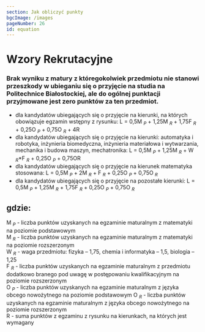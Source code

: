 ```yaml
---
section: Jak obliczyć punkty
bgcImage: /images
pageNumber: 26
id: equation
---
```


# Wzory Rekrutacyjne

### Brak wyniku z matury z któregokolwiek przedmiotu nie stanowi przeszkody w ubieganiu się o przyjęcie na studia na Politechnice Białostockiej, ale do ogólnej punktacji przyjmowane jest zero punktów za ten przedmiot.

- dla kandydatów ubiegających się o przyjęcie na kierunki, na których obowiązuje egzamin wstępny z rysunku: L = 0,5M $_P$ + 1,25M $_R$ + 1,75F $_R$ + 0,25O $_P$ + 0,75O $_R$ + 4R
- dla kandydatów ubiegających się o przyjęcie na kierunki:
  automatyka i robotyka, inżynieria biomedyczna, inżynieria materiałowa
  i wytwarzania, mechanika i budowa maszyn, mechatronika: L = 0,5M $_P$ + 1,25M $_R$ + W $_R$\*F $_R$ + 0,25O $_P$ + 0,75OR
- dla kandydatów ubiegających się o przyjęcie na kierunek matematyka
  stosowana: L = 0,5M $_P$ + 2M $_R$ + F $_R$ + 0,25O $_P$ + 0,75O $_R$
- dla kandydatów ubiegających się o przyjęcie na pozostałe kierunki: L = 0,5M $_P$ + 1,25M $_R$ + 1,75F $_R$ + 0,25O $_P$ + 0,75O $_R$

## gdzie:

M $_P$ - liczba punktów uzyskanych na egzaminie maturalnym z matematyki na poziomie podstawowym  
M $_R$ - liczba punktów uzyskanych na egzaminie maturalnym z matematyki na poziomie rozszerzonym  
W $_R$ - waga przedmiotu: fizyka – 1,75, chemia i informatyka – 1,5, biologia – 1,25  
F $_R$ - liczba punktów uzyskanych na egzaminie maturalnym z przedmiotu dodatkowo branego pod uwagę w postępowaniu kwalifikacyjnym na poziomie rozszerzonym  
O $_P$ - liczba punktów uzyskanych na egzaminie maturalnym z języka obcego nowożytnego na poziomie podstawowym
O $_R$ - liczba punktów uzyskanych na egzaminie maturalnym z języka obcego nowożytnego na poziomie rozszerzonym  
R - suma punktów z egzaminu z rysunku na kierunkach, na których jest wymagany
